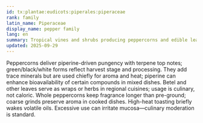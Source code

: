 ```yaml
---
id: tx:plantae:eudicots:piperales:piperaceae
rank: family
latin_name: Piperaceae
display_name: pepper family
lang: en
summary: Tropical vines and shrubs producing peppercorns and edible leaves; this node includes black/white/green pepper and regional betel/piper leaf uses.
updated: 2025-09-29
---
```


Peppercorns deliver piperine-driven pungency with terpene top notes; green/black/white forms reflect harvest stage and processing. They add trace minerals but are used chiefly for aroma and heat; piperine can enhance bioavailability of certain compounds in mixed dishes. Betel and other leaves serve as wraps or herbs in regional cuisines; usage is culinary, not caloric. Whole peppercorns keep fragrance longer than pre-ground; coarse grinds preserve aroma in cooked dishes. High-heat toasting briefly wakes volatile oils. Excessive use can irritate mucosa—culinary moderation is standard.
